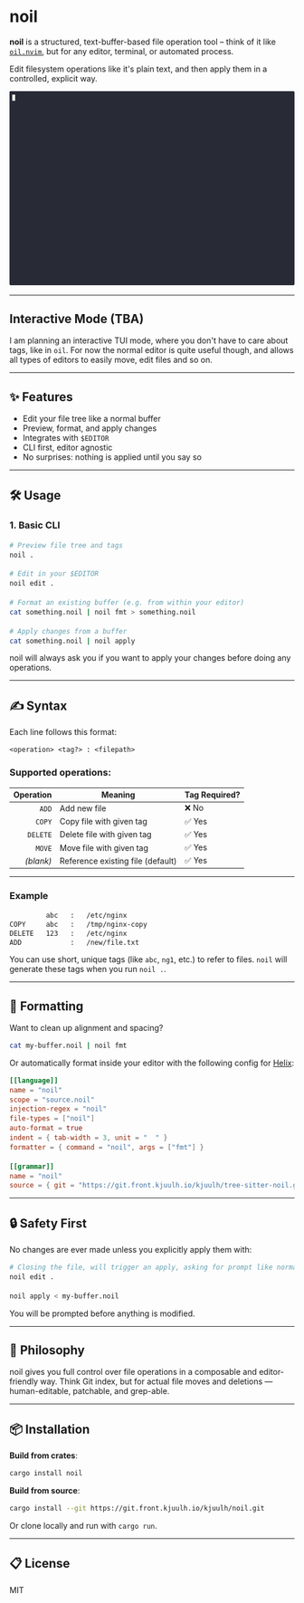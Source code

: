 # noil

**noil** is a structured, text-buffer-based file operation tool – think of it like [`oil.nvim`](https://github.com/stevearc/oil.nvim), but for any editor, terminal, or automated process.

Edit filesystem operations like it's plain text, and then apply them in a controlled, explicit way.

![demo](assets/demo.gif)

---

## Interactive Mode (TBA)

I am planning an interactive TUI mode, where you don't have to care about tags, like in `oil`. For now the normal editor is quite useful though, and allows all types of editors to easily move, edit files and so on.

---

## ✨ Features

* Edit your file tree like a normal buffer
* Preview, format, and apply changes
* Integrates with `$EDITOR`
* CLI first, editor agnostic
* No surprises: nothing is applied until you say so

---

## 🛠️ Usage

### 1. Basic CLI

```bash
# Preview file tree and tags
noil . 

# Edit in your $EDITOR
noil edit .

# Format an existing buffer (e.g. from within your editor)
cat something.noil | noil fmt > something.noil

# Apply changes from a buffer
cat something.noil | noil apply
```

noil will always ask you if you want to apply your changes before doing any operations.

---

## ✍️ Syntax

Each line follows this format:

```
<operation> <tag?> : <filepath>
```

### Supported operations:

| Operation | Meaning                           | Tag Required? |
| --------: | --------------------------------- | ------------- |
|     `ADD` | Add new file                      | ❌ No          |
|    `COPY` | Copy file with given tag          | ✅ Yes         |
|  `DELETE` | Delete file with given tag        | ✅ Yes         |
|    `MOVE` | Move file with given tag          | ✅ Yes         |
| *(blank)* | Reference existing file (default) | ✅ Yes         |

---

### Example

```
         abc   :   /etc/nginx
COPY     abc   :   /tmp/nginx-copy
DELETE   123   :   /etc/nginx
ADD            :   /new/file.txt
```

You can use short, unique tags (like `abc`, `ng1`, etc.) to refer to files. `noil` will generate these tags when you run `noil .`.

---

## 🧽 Formatting

Want to clean up alignment and spacing?

```bash
cat my-buffer.noil | noil fmt
```

Or automatically format inside your editor with the following config for [Helix](https://helix-editor.com):

```toml
[[language]]
name = "noil"
scope = "source.noil"
injection-regex = "noil"
file-types = ["noil"]
auto-format = true
indent = { tab-width = 3, unit = "  " }
formatter = { command = "noil", args = ["fmt"] }

[[grammar]]
name = "noil"
source = { git = "https://git.front.kjuulh.io/kjuulh/tree-sitter-noil.git", rev = "2f295629439881d0b9e89108a1296881d0daf7b9" }
```

---

## 🔒 Safety First

No changes are ever made unless you explicitly apply them with:

```bash
# Closing the file, will trigger an apply, asking for prompt like normal
noil edit .

noil apply < my-buffer.noil
```

You will be prompted before anything is modified.

---

## 🧠 Philosophy

noil gives you full control over file operations in a composable and editor-friendly way. Think Git index, but for actual file moves and deletions — human-editable, patchable, and grep-able.

---

## 📦 Installation

**Build from crates**:

```bash
cargo install noil
```


**Build from source**:

```bash
cargo install --git https://git.front.kjuulh.io/kjuulh/noil.git
```

Or clone locally and run with `cargo run`.

---

## 📋 License

MIT
